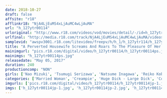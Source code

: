 ```yaml
---
date: 2018-10-27
draft: false
affsite: "r18"
afflinkr18: "NjA4LjEuMS4xLjAuMC4wLjAuMA"
url: "h_127ytr00114"
urloriginal: "http://www.r18.com/videos/vod/movies/detail/-/id=h_127ytr00114"
urlfinal: "http://media.r18.com/track/NjA4LjEuMS4xLjAuMC4wLjAuMA/videos/vod/movies/detail/-/id=h_127ytr00114"
samplevid: "awspv3001.r18.com/litevideo/freepv/h/h_1/h_127ytr114/h_127ytr114_dmb_w.mp4"
title: "A Perverted Housewife Screams And Roars To The Pleasure Of Her First Ever Mega Sized Cock 4 Hours"
mainimgurl: "pics.r18.com/digital/video/h_127ytr00114/h_127ytr00114ps.jpg"
mainimgs: "h_127ytr00114ps.jpg"
releasedate: "May 05, 2017"
duration: 240
productioncomp: "NON"
girls: ['Nao Mizuki', 'Tsumugi Serizawa', 'Natsume Inagawa', 'Reiko Kobayakawa', 'Sayaka Aishiro', 'Satomi Nomiya', 'Megumi Sunao', 'Mika Miyake', 'Miyu Saito', 'Meru Iroha']
categories: ['Married Woman', 'Creampie', 'Huge Dick - Large Dick', 'Compilation', 'Over 4 Hours', 'Hi-Def']
imgurls: ['pics.r18.com/digital/video/h_127ytr00114/h_127ytr00114jp-1.jpg', 'pics.r18.com/digital/video/h_127ytr00114/h_127ytr00114jp-2.jpg', 'pics.r18.com/digital/video/h_127ytr00114/h_127ytr00114jp-3.jpg', 'pics.r18.com/digital/video/h_127ytr00114/h_127ytr00114jp-4.jpg', 'pics.r18.com/digital/video/h_127ytr00114/h_127ytr00114jp-5.jpg', 'pics.r18.com/digital/video/h_127ytr00114/h_127ytr00114jp-6.jpg', 'pics.r18.com/digital/video/h_127ytr00114/h_127ytr00114jp-7.jpg', 'pics.r18.com/digital/video/h_127ytr00114/h_127ytr00114jp-8.jpg', 'pics.r18.com/digital/video/h_127ytr00114/h_127ytr00114jp-9.jpg', 'pics.r18.com/digital/video/h_127ytr00114/h_127ytr00114jp-10.jpg', 'pics.r18.com/digital/video/h_127ytr00114/h_127ytr00114jp-11.jpg', 'pics.r18.com/digital/video/h_127ytr00114/h_127ytr00114jp-12.jpg', 'pics.r18.com/digital/video/h_127ytr00114/h_127ytr00114jp-13.jpg', 'pics.r18.com/digital/video/h_127ytr00114/h_127ytr00114jp-14.jpg', 'pics.r18.com/digital/video/h_127ytr00114/h_127ytr00114jp-15.jpg', 'pics.r18.com/digital/video/h_127ytr00114/h_127ytr00114jp-16.jpg', 'pics.r18.com/digital/video/h_127ytr00114/h_127ytr00114jp-17.jpg', 'pics.r18.com/digital/video/h_127ytr00114/h_127ytr00114jp-18.jpg', 'pics.r18.com/digital/video/h_127ytr00114/h_127ytr00114jp-19.jpg', 'pics.r18.com/digital/video/h_127ytr00114/h_127ytr00114jp-20.jpg']
imgs: ['h_127ytr00114jp-1.jpg', 'h_127ytr00114jp-2.jpg', 'h_127ytr00114jp-3.jpg', 'h_127ytr00114jp-4.jpg', 'h_127ytr00114jp-5.jpg', 'h_127ytr00114jp-6.jpg', 'h_127ytr00114jp-7.jpg', 'h_127ytr00114jp-8.jpg', 'h_127ytr00114jp-9.jpg', 'h_127ytr00114jp-10.jpg', 'h_127ytr00114jp-11.jpg', 'h_127ytr00114jp-12.jpg', 'h_127ytr00114jp-13.jpg', 'h_127ytr00114jp-14.jpg', 'h_127ytr00114jp-15.jpg', 'h_127ytr00114jp-16.jpg', 'h_127ytr00114jp-17.jpg', 'h_127ytr00114jp-18.jpg', 'h_127ytr00114jp-19.jpg', 'h_127ytr00114jp-20.jpg']
---
```

